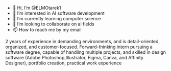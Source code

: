 - 👋 Hi, I’m @ELMOtarek1
- 👀 I’m interested in AI software development
- 🌱 I’m currently learning computer science
- 💞️ I’m looking to collaborate on ai fields
- 📫 How to reach me by my email

2 years of experience in demanding environments, and is detail-oriented, organized, and customer-focused. Forward-thinking intern pursuing a software degree, capable of handling multiple projects, and skilled in design software (Adobe Photoshop,Illustrator, Figma, Canva, and Affinity Designer), portfolio creation, practical work experience
